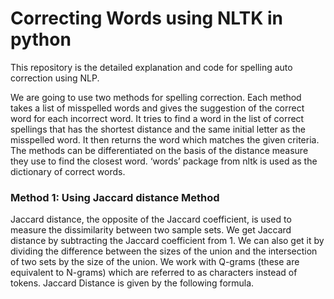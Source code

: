 # Correcting Words using NLTK in python
This repository is the detailed explanation and code for spelling auto correction using NLP.

We are going to use two methods for spelling correction. Each method takes a list of misspelled words and gives the suggestion of the correct word for each incorrect word. It tries to find a word in the list of correct spellings that has the shortest distance and the same initial letter as the misspelled word. It then returns the word which matches the given criteria. The methods can be differentiated on the basis of the distance measure they use to find the closest word.  ‘words’ package from nltk is used as the dictionary of correct words.
### Method 1: Using Jaccard distance Method
Jaccard distance, the opposite of the Jaccard coefficient, is used to measure the dissimilarity between two sample sets. We get Jaccard distance by subtracting the Jaccard coefficient from 1. We can also get it by dividing the difference between the sizes of the union and the intersection of two sets by the size of the union. We work with Q-grams (these are equivalent to N-grams) which are referred to as characters instead of tokens. Jaccard Distance is given by the following formula.
